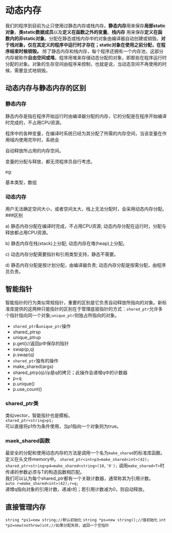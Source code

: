 # 动态内存
我们的程序到目前为止只使用过静态内存或栈内存。**静态内存**用来保存**局部static对象**，**类static数据成员**以及**定义在函数之外的变量**。**栈内存** 用来保存**定义在函数内的非static对象**。分配在静态或栈内存中的对象由编译器自动创建或销毁。**对于栈对象，仅在其定义的程序中运行时才存在；static对象在使用之前分配，在程序结束时候销毁。** 除了静态内存和栈内存，每个程序还拥有一个内存池，这部分内存被称作**自由空间或堆**。程序用堆来存储动态分配的对象，即那些在程序运行时分配的对象。对象的生存空间由程序来控制，也就是说，当动态空间不再使用的时候，需要显式地销毁。
## 动态内存与静态内存的区别
### 静态内存

静态内存是指在程序开始运行时由编译器分配的内存，它的分配是在程序开始编译时完成的，不占用CPU资源。

程序中的各种变量，在编译时系统已经为其分配了所需的内存空间，当该变量在作用域内使用完毕时，系统会

自动释放所占用的内存空间。

变量的分配与释放，都无须程序员自行考虑。

eg:

基本类型，数组

### 动态内存

用户无法确定空间大小，或者空间太大，栈上无法分配时，会采用动态内存分配。
###区别

a) 静态内存分配在编译时完成，不占用CPU资源; 动态内存分配在运行时，分配与释放都占用CPU资源。

b) 静态内存在栈(stack)上分配; 动态内存在堆(heap)上分配。

c) 动态内存分配需要指针和引用类型支持，静态不需要。

d) 静态内存分配是按计划分配，由编译器负责; 动态内存分配是按需分配，由程序员负责。
## 智能指针
智能指针的行为类似常规指针，重要的区别是它负责自动释放所指向的对象。新标准库提供的这两种只能指针的区别在于管理底层指针的方式：`shared_ptr`允许多个指针指向同一个对象;`unique_ptr`则独占所指向的对象。   

* `shared_ptr`&`unique_ptr`操作
* shared_ptr<T>sp
* unique_ptr<T>up
* p.get()//返回p中保存的指针
* swap(p,q)
* p.swap(q)
* `shared_ptr`独有的操作
* make_shared<T>(args)
* shared_ptr<T>p(q)//p是q的拷贝；此操作会递增q中的计数器
* p=q
* p.unique()
* p.use_count()

### shared_ptr类

类似vector，智能指针也是模板。  
`shared_ptr<string>p1;`   
可以直接将p1作为条件使用，当p1指向一个对象则为true。

### maek_shared函数

最安全的分配和使用动态内存的方法是调用一个名为`make_shared`的标准库函数。定义在头文件memory中。
`shared_ptr<int>p3=make_shared<int>(42);`
`shared_ptr<string>p4=make_shared<string>(10,'9');`
调用`make_shared<T>`时传递的参数必须与T的构造函数相匹配。   
我们可以认为每个shared_ptr都有一个关联计数器，通常称其为引用计数。    
`auto r=make_shared<int>(42);r=q;`     
递增q指向对象的引用计数，递减r的；若引用计数减为0，则自动释放。

## 直接管理内存

`string *ps1=new string;//默认初始化`
`string *ps=new string();//值初始化` 
`int *p2=new(nothrow)int;//如果分配失败，返回一个空指针`
